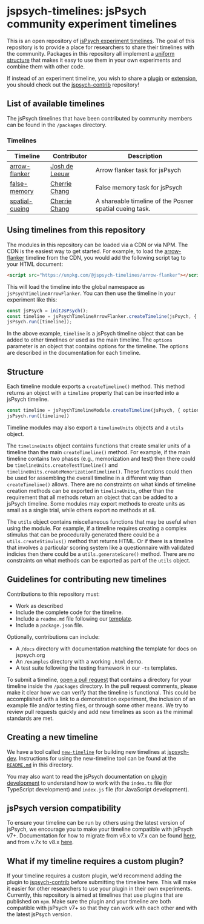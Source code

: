 # jspsych-timelines: jsPsych community experiment timelines

This is an open repository of [jsPsych experiment timelines](https://www.jspsych.org/v8/overview/timeline/). The goal of this repository is to provide a place for researchers to share their timelines with the community. Packages in this repository all implement a [uniform structure](#structure) that makes it easy to use them in your own experiments and combine them with other code.

If instead of an experiment timeline, you wish to share a [plugin](https://www.jspsych.org/v8/overview/plugins/) or [extension](https://www.jspsych.org/v8/overview/extensions/), you should check out the [jspsych-contrib](https://github.com/jspsych/jspsych-contrib) repository! 

## List of available timelines

The jsPsych timelines that have been contributed by community members can be found in the `/packages` directory.

### Timelines

Timeline | Contributor | Description
----------- | ----------- | -----------
[arrow-flanker](https://github.com/jspsych/jspsych-timelines/blob/main/packages/arrow-flanker/README.md) | [Josh de Leeuw](https://github.com/jodeleeuw) | Arrow flanker task for jsPsych 
[false-memory](https://github.com/jspsych/jspsych-timelines/blob/main/packages/false-memory/README.md) | [Cherrie Chang](https://github.com/cherriechang) | False memory task for jsPsych 
[spatial-cueing](https://github.com/jspsych/jspsych-timelines/blob/main/packages/spatial-cueing/README.md) | [Cherrie Chang](https://github.com/cherriechang) | A shareable timeline of the Posner spatial cueing task. 
## Using timelines from this repository


The modules in this repository can be loaded via a CDN or via NPM. The CDN is the easiest way to get started. For example, to load the [arrow-flanker](https://github.com/jspsych/jspsych-timelines/blob/main/packages/arrow-flanker) timeline from the CDN, you would add the following script tag to your HTML document:

```html
<script src="https://unpkg.com/@jspsych-timelines/arrow-flanker"></script>
```

This will load the timeline into the global namespace as `jsPsychTimelineArrowFlanker`. You can then use the timeline in your experiment like this:

```js
const jsPsych = initJsPsych();
const timeline = jsPsychTimelineArrowFlanker.createTimeline(jsPsych, { options });
jsPsych.run([timeline]);
```

In the above example, `timeline` is a jsPsych timeline object that can be added to other timelines or used as the main timeline. The `options` parameter is an object that contains options for the timeline. The options are described in the documentation for each timeline.

## Structure

Each timeline module exports a `createTimeline()` method. This method returns an object with a `timeline` property that can be inserted into a jsPsych timeline.

```js
const timeline = jsPsychTimelineModule.createTimeline(jsPsych, { options })
jsPsych.run([timeline])
```

Timeline modules may also export a `timelineUnits` objects and a `utils` object. 

The `timelineUnits` object contains functions that create smaller units of a timeline than the main `createTimeline()` method. For example, if the main timeline contains two phases (e.g., memorization and test) then there could be `timelineUnits.createTestTimeline()` and `timelineUnits.createMemorizationTimeline()`. These functions could then be used for assembling the overall timeline in a different way than `createTimeline()` allows. There are no constraints on what kinds of timeline creation methods can be exported in `timelineUnits`, other than the requirement that all methods return an object that can be added to a jsPsych timeline. Some modules may export methods to create units as small as a single trial, while others export no methods at all.

The `utils` object contains miscellaneous functions that may be useful when using the module. For example, if a timeline requires creating a complex stimulus that can be procedurally generated there could be a `utils.createStimulus()` method that returns HTML. Or if there is a timeline that involves a particular scoring system like a questionnaire with validated indicies then there could be a `utils.generateScore()` method. There are no constraints on what methods can be exported as part of the `utils` object.

## Guidelines for contributing new timelines
Contributions to this repository must:

* Work as described
* Include the complete code for the timeline.
* Include a `readme.md` file following our [template](readme-template.md).
* Include a `package.json` file.

Optionally, contributions can include:

* A `/docs` directory with documentation matching the template for docs on jspsych.org 
* An `/examples` directory with a working `.html` demo.
* A test suite following the testing framework in our `-ts` templates.

To submit a timeline, [open a pull request](https://github.com/jspsych/jspsych-contrib/pulls) that contains a directory for your timeline inside the `/packages` directory.
In the pull request comments, please make it clear how we can verify that the timeline is functional. 
This could be accomplished with a link to a demonstration experiment, the inclusion of an example file and/or testing files, or through some other means.
We try to review pull requests quickly and add new timelines as soon as the minimal standards are met.

## Creating a new timeline

We have a tool called [`new-timeline`](https://github.com/jspsych/jspsych-dev/tree/main/packages/new-timeline) for building new timelines at [jspsych-dev](https://github.com/jspsych/jspsych-dev/tree/main). Instructions for using the new-timeline tool can be found at the [`README.md`](https://github.com/jspsych/jspsych-dev/tree/main/packages/new-timeline/README.md) in this directory.

You may also want to read the jsPsych documentation on [plugin development](https://www.jspsych.org/latest/developers/plugin-development/) to understand how to work with the `index.ts` file (for TypeScript development) and `index.js` file (for JavaScript development).

## jsPsych version compatibility
To ensure your timeline can be run by others using the latest version of jsPsych, we encourage you to make your timeline compatible with jsPsych v7+. Documentation for how to migrate from v6.x to v7.x can be found [here](https://www.jspsych.org/v7/support/migration-v7/), and from v.7x to v8.x [here](https://www.jspsych.org/v8/support/migration-v8/).

## What if my timeline requires a custom plugin?

If your timeline requires a custom plugin, we'd recommend adding the plugin to [jspsych-contrib](https://github.com/jspsych/jspsych-contrib) before submitting the timeline here. This will make it easier for other researchers to use your plugin in their own experiments. Currently, this repository is aimed at timelines that use plugins that are published on `npm`. Make sure the plugin and your timeline are both compatible with jsPsych v7+ so that they can work with each other and with the latest jsPsych version.